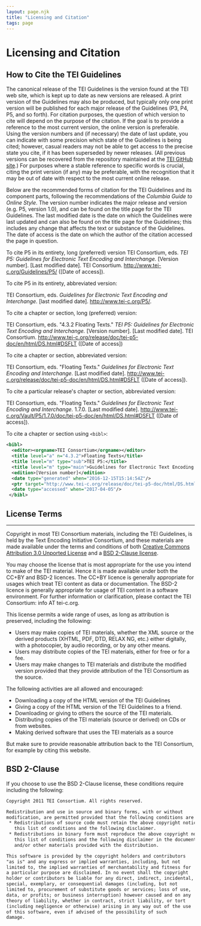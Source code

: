```yaml
---
layout: page.njk
title: "Licensing and Citation"
tags: page
---
```

# Licensing and Citation

## How to Cite the TEI Guidelines

 The canonical release of the TEI Guidelines is the version found at the TEI web site,
 which is kept up to date as new versions are released. A print version of the Guidelines
 may also be produced, but typically only one print version will be published for each
 major release of the Guidelines (P3, P4, P5, and so forth). For citation purposes,
 the question of which version to cite will depend on the purpose of the citation.
 If the goal is to provide a reference to the most current version, the online version
 is preferable. Using the version numbers and (if necessary) the date of last update,
 you can indicate with some precision which state of the Guidelines is being cited;
 however, casual readers may not be able to get access to the precise state you cite,
 if it has been superseded by newer releases. (All previous versions can be recovered
 from the repository maintained at the [TEI GitHub site](https://github.com/TEIC/TEI).) For purposes where a
 stable reference to specific words is crucial, citing the print version (if any) may
 be preferable, with the recognition that it may be out of date with respect to the
 most current online release.
 
 Below are the recommended forms of citation for the TEI Guidelines and its component
 parts, following the recommendations of the *Columbia Guide to Online Style*. The version number indicates the major release and version (e.g. P5, version 1.0),
 and can be found on the title page for the TEI Guidelines. The last modified date
 is the date on which the Guidelines were last updated and can also be found on the
 title page for the Guidelines; this includes any change that affects the text or substance
 of the Guidelines. The date of access is the date on which the author of the citation
 accessed the page in question.
 
 To cite P5 in its entirety, long (preferred) version
TEI Consortium, eds. *TEI P5: Guidelines for Electronic Text Encoding and Interchange.* [Version number]. [Last modified date]. TEI Consortium. http://www.tei-c.org/Guidelines/P5/
 ([Date of access]).


To cite P5 in its entirety, abbreviated version:

TEI Consortium, eds. *Guidelines for Electronic Text Encoding and Interchange.* [last modified date]. http://www.tei-c.org/P5/.


To cite a chapter or section, long (preferred) version:

TEI Consortium, eds. "4.3.2 Floating Texts." *TEI P5: Guidelines for Electronic Text Encoding and Interchange.* [Version number]. [Last modified date]. TEI Consortium. http://www.tei-c.org/release/doc/tei-p5-doc/en/html/DS.html#DSFLT ([Date of access])


To cite a chapter or section, abbreviated version:

TEI Consortium, eds. "Floating Texts." *Guidelines for Electronic Text Encoding and Interchange.* [Last modified date].
 http://www.tei-c.org/release/doc/tei-p5-doc/en/html/DS.html#DSFLT ([Date of access]).


To cite a particular release's chapter or section, abbreviated version:

TEI Consortium, eds. "Floating Texts." *Guidelines for Electronic Text Encoding and Interchange.* 1.7.0. [Last modified date].
 http://www.tei-c.org/Vault/P5/1.7.0/doc/tei-p5-doc/en/html/DS.html#DSFLT ([Date of
 access]).

To cite a chapter or section using `<bibl>`:

```xml
<bibl>
  <editor><orgname>TEI Consortium</orgname></editor>
  <title level="a" n="4.3.2">Floating Texts</title>
  <title level="m" type="sub">TEI P5:</title>
  <title level="m" type="main">Guidelines for Electronic Text Encoding and Interchange</title>
  <edition>[Version number]</edition>
  <date type="generated" when="2016-12-15T15:14:54Z"/>
  <ptr target="http://www.tei-c.org/release/doc/tei-p5-doc/html/DS.html#DSFLT/"/>
  <date type="accessed" when="2017-04-05"/>
 </bibl>
```

## License Terms
-------------

 Copyright in most TEI Consortium materials, including the TEI Guidelines, is held
 by the Text Encoding Initiative Consortium, and these materials are made available
 under the terms and conditions of both
 [Creative Commons Attribution 3.0 Unported License](http://creativecommons.org/licenses/by/3.0/) and a [BSD 2-Clause license](http://www.opensource.org/licenses/BSD-2-Clause).
 
 You may choose the license that is most appropriate for the use you intend to make
 of the TEI material. Hence it is made available under both the CC+BY and BSD-2 licences.
 The CC+BY licence is generally appropriate for usages which treat TEI content as data
 or documentation. The BSD-2 licence is generally appropriate for usage of TEI content
 in a software environment. For further information or clarification, please contact
 the TEI Consortium: info AT tei-c.org.
 
 This license permits a wide range of uses, as long as attribution is preserved, including
 the following:
 
 * Users may make copies of TEI materials, whether the XML source or the derived products
 (XHTML, PDF, DTD, RELAX NG, etc.) either digitally, with a photocopier, by audio recording,
 or by any other means.
* Users may distribute copies of the TEI materials, either for free or for a fee.
* Users may make changes to TEI materials and distribute the modified version provided
 that they provide attribution of the TEI Consortium as the source.


 The following activities are all allowed and encouraged:
 
 * Downloading a copy of the HTML version of the TEI Guidelines
* Giving a copy of the HTML version of the TEI Guidelines to a friend.
* Downloading or giving to others the source of the TEI materials.
* Distributing copies of the TEI materials (source or derived) on CDs or from websites.
* Making derived software that uses the TEI materials as a source


 But make sure to provide reasonable attribution back to the TEI Consortium, for example
 by citing this website.
 
 
## BSD 2-Clause

 If you choose to use the BSD 2-Clause license, these conditions require including
 the following:
 
~~~txt
Copyright 2011 TEI Consortium. All rights reserved.

Redistribution and use in source and binary forms, with or without 
modification, are permitted provided that the following conditions are met:
 * Redistributions of source code must retain the above copyright notice, 
   this list of conditions and the following disclaimer.
 * Redistributions in binary form must reproduce the above copyright notice, 
   this list of conditions and the following disclaimer in the documentation 
   and/or other materials provided with the distribution.

This software is provided by the copyright holders and contributors
"as is" and any express or implied warranties, including, but not
limited to, the implied warranties of merchantability and fitness for
a particular purpose are disclaimed. In no event shall the copyright
holder or contributors be liable for any direct, indirect, incidental,
special, exemplary, or consequential damages (including, but not
limited to, procurement of substitute goods or services; loss of use,
data, or profits; or business interruption) however caused and on any
theory of liability, whether in contract, strict liability, or tort
(including negligence or otherwise) arising in any way out of the use
of this software, even if advised of the possibility of such
damage.
~~~





